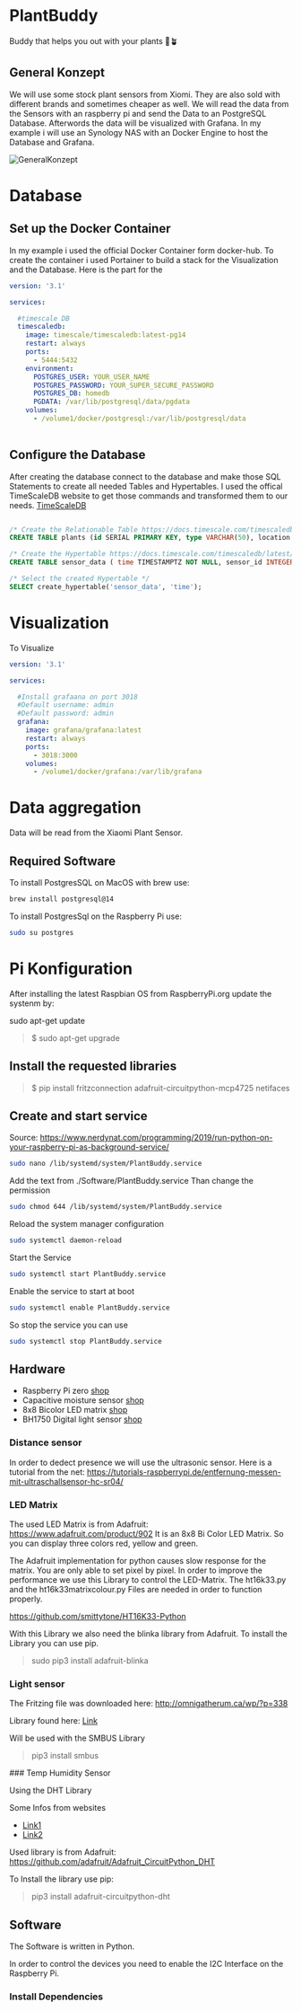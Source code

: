 # PlantBuddy

Buddy that helps you out with your plants 🌱🪴

## General Konzept

We will use some stock plant sensors from Xiomi. They are also sold with different brands and sometimes cheaper as well. We will read the data from the Sensors with an raspberry pi and send the Data to an PostgreSQL Database. Afterwords the data will be visualized with Grafana. In my example i will use an Synology NAS with an Docker Engine to host the Database and Grafana.

![GeneralKonzept](./Documents/GeneralKonzept.png)




# Database


## Set up the Docker Container
In my example i used the official Docker Container form docker-hub. To create the container i used Portainer to build a stack for the Visualization and the Database. Here is the part for the 

```yaml
version: '3.1'

services:

  #timescale DB
  timescaledb:
    image: timescale/timescaledb:latest-pg14
    restart: always
    ports:
      - 5444:5432
    environment:
      POSTGRES_USER: YOUR_USER_NAME
      POSTGRES_PASSWORD: YOUR_SUPER_SECURE_PASSWORD
      POSTGRES_DB: homedb
      PGDATA: /var/lib/postgresql/data/pgdata
    volumes:
      - /volume1/docker/postgresql:/var/lib/postgresql/data
  
```

## Configure the Database

After creating the database connect to the database and make those SQL Statements to create all needed Tables and Hypertables. I used the offical TimeScaleDB website to get those commands and transformed them to our needs. [TimeScaleDB](https://legacy-docs.timescale.com/v1.7/tutorials/quickstart-python)

```sql

/* Create the Relationable Table https://docs.timescale.com/timescaledb/latest/quick-start/python/#create-a-relational-table */
CREATE TABLE plants (id SERIAL PRIMARY KEY, type VARCHAR(50), location VARCHAR(50));

/* Create the Hypertable https://docs.timescale.com/timescaledb/latest/quick-start/python/#create-hypertable */
CREATE TABLE sensor_data ( time TIMESTAMPTZ NOT NULL, sensor_id INTEGER, sensor_name VARCHAR(50), light_intensity DOUBLE PRECISION, air_temperature DOUBLE PRECISION, soil_moisture DOUBLE PRECISION, soil_conductivity DOUBLE PRECISION, battery_level DOUBLE PRECISION, FOREIGN KEY (sensor_id) REFERENCES plants (id));

/* Select the created Hypertable */
SELECT create_hypertable('sensor_data', 'time');

```

# Visualization

To Visualize 

```yaml
version: '3.1'

services: 

  #Install grafaana on port 3018
  #Default username: admin
  #Default password: admin
  grafana:
    image: grafana/grafana:latest
    restart: always
    ports:
      - 3018:3000
    volumes:
      - /volume1/docker/grafana:/var/lib/grafana
```

# Data aggregation

Data will be read from the Xiaomi Plant Sensor.

## Required Software

To install PostgresSQL on MacOS with brew use:

```sh
brew install postgresql@14
```

To install PostgresSql on the Raspberry Pi use:

```sh
sudo su postgres
```


# Pi Konfiguration

After installing the latest Raspbian OS from RaspberryPi.org update the systenm by:

sudo apt-get update
> 
>$ sudo apt-get upgrade

## Install the requested libraries

>$ pip install fritzconnection adafruit-circuitpython-mcp4725 netifaces


## Create and start service

Source: https://www.nerdynat.com/programming/2019/run-python-on-your-raspberry-pi-as-background-service/

```sh
sudo nano /lib/systemd/system/PlantBuddy.service
```

Add the text from ./Software/PlantBuddy.service
Than change the permission

```sh
sudo chmod 644 /lib/systemd/system/PlantBuddy.service
```

Reload the system manager configuration

```sh
sudo systemctl daemon-reload
```

Start the Service

```sh
sudo systemctl start PlantBuddy.service
```


Enable the service to start at boot 

```sh
sudo systemctl enable PlantBuddy.service
```

So stop the service you can use

```sh
sudo systemctl stop PlantBuddy.service
```




## Hardware

- Raspberry Pi zero [shop]()
- Capacitive moisture sensor [shop](https://www.reichelt.de/entwicklerboards-feuchtesensor-bodenfeuchte--debo-cap-sens-p223620.html?&nbc=1)
- 8x8 Bicolor LED matrix [shop](https://www.reichelt.de/entwicklerboards-zweifarbige-led-matrix-debo-led-matrix-p235472.html?&nbc=1)
- BH1750 Digital light sensor [shop](https://www.reichelt.de/entwicklerboards-digitaler-lichtsensor-bh1750-debo-bh-1750-p224217.html?&nbc=1)


### Distance sensor

In order to dedect presence we will use the ultrasonic sensor.
Here is a tutorial from the net:
https://tutorials-raspberrypi.de/entfernung-messen-mit-ultraschallsensor-hc-sr04/


### LED Matrix

The used LED Matrix is from Adafruit: https://www.adafruit.com/product/902
It is an 8x8 Bi Color LED Matrix. So you can display three colors red, yellow and green.

The Adafruit implementation for python causes slow response for the matrix. You are only able to set pixel by pixel.
In order to improve the performance we use this Library to control the LED-Matrix. The ht16k33.py and the ht16k33matrixcolour.py Files are needed in order to function properly.

https://github.com/smittytone/HT16K33-Python

With this Library we also need the blinka library from Adafruit. To install the Library you can use pip.

> sudo pip3 install adafruit-blinka


### Light sensor

The Fritzing file was downloaded here:
http://omnigatherum.ca/wp/?p=338

Library found here: [Link](https://gist.github.com/oskar456/95c66d564c58361ecf9f)

Will be used with the SMBUS Library

> pip3 install smbus

### Temp Humidity Sensor

Using the DHT Library

Some Infos from websites
- [Link1](https://www.pi-shop.ch/temperatur-und-feuchtigkeitssensor)
- [Link2](https://learn.adafruit.com/dht/using-a-dhtxx-sensor)

Used library is from Adafruit: https://github.com/adafruit/Adafruit_CircuitPython_DHT


To Install the library use pip:

> pip3 install adafruit-circuitpython-dht

## Software

The Software is written in Python. 

In order to control the devices you need to enable the I2C Interface on the Raspberry Pi.

### Install Dependencies




